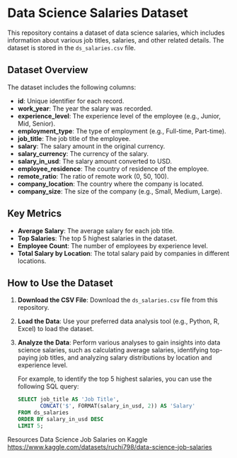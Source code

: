 # Data Science Salaries Dataset

This repository contains a dataset of data science salaries, which includes information about various job titles, salaries, and other related details. The dataset is stored in the `ds_salaries.csv` file.

## Dataset Overview

The dataset includes the following columns:

- **id**: Unique identifier for each record.
- **work_year**: The year the salary was recorded.
- **experience_level**: The experience level of the employee (e.g., Junior, Mid, Senior).
- **employment_type**: The type of employment (e.g., Full-time, Part-time).
- **job_title**: The job title of the employee.
- **salary**: The salary amount in the original currency.
- **salary_currency**: The currency of the salary.
- **salary_in_usd**: The salary amount converted to USD.
- **employee_residence**: The country of residence of the employee.
- **remote_ratio**: The ratio of remote work (0, 50, 100).
- **company_location**: The country where the company is located.
- **company_size**: The size of the company (e.g., Small, Medium, Large).

## Key Metrics

- **Average Salary**: The average salary for each job title.
- **Top Salaries**: The top 5 highest salaries in the dataset.
- **Employee Count**: The number of employees by experience level.
- **Total Salary by Location**: The total salary paid by companies in different locations.

## How to Use the Dataset

1. **Download the CSV File**: Download the `ds_salaries.csv` file from this repository.
2. **Load the Data**: Use your preferred data analysis tool (e.g., Python, R, Excel) to load the dataset.
3. **Analyze the Data**: Perform various analyses to gain insights into data science salaries, such as calculating average salaries, identifying top-paying job titles, and analyzing salary distributions by location and experience level.

   For example, to identify the top 5 highest salaries, you can use the following SQL query:
   ```sql
   SELECT job_title AS 'Job Title', 
          CONCAT('$', FORMAT(salary_in_usd, 2)) AS 'Salary'
   FROM ds_salaries
   ORDER BY salary_in_usd DESC
   LIMIT 5;

Resources
Data Science Job Salaries on Kaggle
https://www.kaggle.com/datasets/ruchi798/data-science-job-salaries
